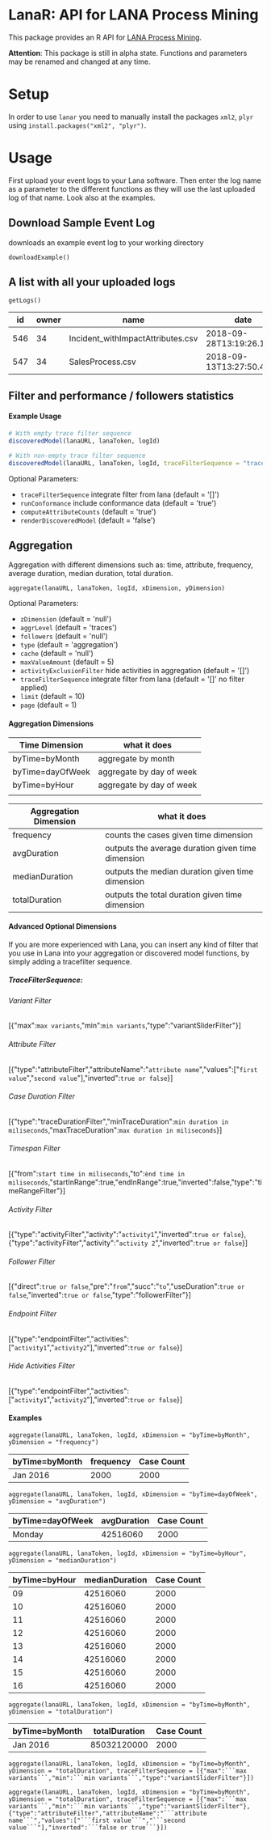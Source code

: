 # LanaR: API for LANA Process Mining
This package provides an R API for [LANA Process Mining](https://www.lana-labs.com/en/). 

**Attention**: This package is still in alpha state. Functions and parameters may be renamed and changed at any time.

# Setup
In order to use `lanar` you need to manually install the packages `xml2`, `plyr` using `install.packages("xml2", "plyr")`.

# Usage
First upload your event logs to your Lana software. Then enter the log name as a parameter to the different functions as they will use the last uploaded log of that name. Look also at the examples.

## Download Sample Event Log
downloads an example event log to your working directory

```
downloadExample()
```

## A list with all your uploaded logs
```
getLogs()
```

| id                | owner         | name                             | date                       | timezone       |
| -------------     | ------------- | -------------                    | -------------              | -------------  |
| 546               | 34            | Incident_withImpactAttributes.csv| 2018-09-28T13:19:26.175Z   | Etc/GMT        |
| 547               | 34            | SalesProcess.csv                 | 2018-09-13T13:27:50.414Z   | Europe/Berlin  |

## Filter and performance / followers statistics
#### Example Usage
```R
# With empty trace filter sequence
discoveredModel(lanaURL, lanaToken, logId)

# With non-empty trace filter sequence
discoveredModel(lanaURL, lanaToken, logId, traceFilterSequence = "trace sequence")
```
Optional Parameters:
* `traceFilterSequence` integrate filter from lana (default = '[]')
* `runConformance` include conformance data (default = 'true')
* `computeAttributeCounts` (default = 'true')
* `renderDiscoveredModel` (default = 'false')

## Aggregation
Aggregation with different dimensions such as: time, attribute, frequency, average duration, median duration, total duration.
```
aggregate(lanaURL, lanaToken, logId, xDimension, yDimension)
```
Optional Parameters:
* `zDimension` (default = 'null')
* `aggrLevel` (default = 'traces')
* `followers` (default = 'null')
* `type` (default = 'aggregation')
* `cache` (default = 'null')
* `maxValueAmount` (default = 5)
* `activityExclusionFilter` hide activities in aggregation (default = '[]')
* `traceFilterSequence` integrate filter from lana (default = '[]' no filter applied)
* `limit` (default = 10)
* `page` (default = 1)
#### Aggregation Dimensions

| Time Dimension         | what it does              |
| -------------          | -------------             |
| byTime=byMonth         | aggregate by month        |
| byTime=dayOfWeek       | aggregate by day of week  |
| byTime=byHour          | aggregate by day of week  |
|                        |                           |


| Aggregation Dimension     | what it does                                        |
| -------------             | -------------                                       |
| frequency                 | counts the cases given time dimension               |
| avgDuration               | outputs the average duration given time dimension   |
| medianDuration            | outputs the median duration given time dimension    |
| totalDuration             | outputs the total duration given time dimension     |


#### Advanced Optional Dimensions

If you are more experienced with Lana, you can insert any kind of filter that you use in Lana into your aggregation or discovered model functions, by simply adding a tracefilter sequence.

##### TraceFilterSequence: 

###### Variant Filter

[{"max":```max variants```,"min":```min variants```,"type":"variantSliderFilter"}]

###### Attribute Filter

[{"type":"attributeFilter","attributeName":"```attribute name```","values":["```first value```","```second value```"],"inverted":```true or false```}]

###### Case Duration Filter

[{"type":"traceDurationFilter","minTraceDuration":```min duration in miliseconds```,"maxTraceDuration":```max duration in miliseconds```}]

###### Timespan Filter

[{"from":```start time in miliseconds```,"to":```ènd time in miliseconds```,"startInRange":true,"endInRange":true,"inverted":false,"type":"timeRangeFilter"}]

###### Activity Filter

[{"type":"activityFilter","activity":"```activity1```","inverted":```true or false```},{"type":"activityFilter","activity":"```activity 2```","inverted":```true or false```}]

###### Follower Filter

[{"direct":```true or false```,"pre":"```from```","succ":"```to```","useDuration":```true or false```,"inverted":```true or false```,"type":"followerFilter"}]

###### Endpoint Filter

[{"type":"endpointFilter","activities":["```activity1```","```activity2```"],"inverted":```true or false```}]

###### Hide Activities Filter

[{"type":"endpointFilter","activities":["```activity1```","```activity2```"],"inverted":```true or false```}]


#### Examples
```
aggregate(lanaURL, lanaToken, logId, xDimension = "byTime=byMonth", yDimension = "frequency")
```

| byTime=byMonth    | frequency     | Case Count    |
| -------------     | ------------- | ------------- |
| Jan 2016          | 2000          | 2000          |

```
aggregate(lanaURL, lanaToken, logId, xDimension = "byTime=dayOfWeek", yDimension = "avgDuration")
```

| byTime=dayOfWeek  | avgDuration   | Case Count    |
| -------------     | ------------- | ------------- |
| Monday            | 42516060      | 2000          |

```
aggregate(lanaURL, lanaToken, logId, xDimension = "byTime=byHour", yDimension = "medianDuration")
```

| byTime=byHour     | medianDuration   | Case Count    |
| -------------     | -------------    | ------------- |
| 09                | 42516060         | 2000          |
| 10                | 42516060         | 2000          |
| 11                | 42516060         | 2000          |
| 12                | 42516060         | 2000          |
| 13                | 42516060         | 2000          |
| 14                | 42516060         | 2000          |
| 15                | 42516060         | 2000          |
| 16                | 42516060         | 2000          |

```
aggregate(lanaURL, lanaToken, logId, xDimension = "byTime=byMonth", yDimension = "totalDuration")
```

| byTime=byMonth    | totalDuration | Case Count    |
| -------------     | ------------- | ------------- |
| Jan 2016           | 85032120000  | 2000          |


```
aggregate(lanaURL, lanaToken, logId, xDimension = "byTime=byMonth", yDimension = "totalDuration", traceFilterSequence = [{"max":```max variants```,"min":```min variants```,"type":"variantSliderFilter"}])
```

```
aggregate(lanaURL, lanaToken, logId, xDimension = "byTime=byMonth", yDimension = "totalDuration", traceFilterSequence = [{"max":```max variants```,"min":```min variants```,"type":"variantSliderFilter"}, {"type":"attributeFilter","attributeName":"```attribute name```","values":["```first value```","```second value```"],"inverted":```false or true```}])
```




